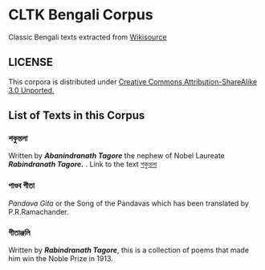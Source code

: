 # CLTK Bengali Corpus
Classic Bengali texts
extracted from [Wikisource](https://bn.wikisource.org/wiki/%E0%A6%AA%E0%A7%8D%E0%A6%B0%E0%A6%A7%E0%A6%BE%E0%A6%A8_%E0%A6%AA%E0%A6%BE%E0%A6%A4%E0%A6%BE)
## LICENSE
This corpora is distributed under [Creative Commons Attribution-ShareAlike 3.0 Unported.](https://creativecommons.org/licenses/by-sa/3.0/deed.bn)

## List of Texts in this Corpus 

### শকুন্তলা 
Written by ***Abanindranath Tagore*** the nephew of Nobel Laureate ***Rabindranath Tagore.*** . Link to the text [শকুন্তলা](https://bn.wikisource.org/wiki/%E0%A6%B6%E0%A6%95%E0%A7%81%E0%A6%A8%E0%A7%8D%E0%A6%A4%E0%A6%B2%E0%A6%BE_(%E0%A6%86%E0%A6%A6%E0%A6%BF_%E0%A6%AC%E0%A7%8D%E0%A6%B0%E0%A6%BE%E0%A6%B9%E0%A7%8D%E0%A6%AE%E0%A6%B8%E0%A6%AE%E0%A6%BE%E0%A6%9C_%E0%A6%B8%E0%A6%82%E0%A6%B8%E0%A7%8D%E0%A6%95%E0%A6%B0%E0%A6%A3)/%E0%A6%B6%E0%A6%95%E0%A7%81%E0%A6%A8%E0%A7%8D%E0%A6%A4%E0%A6%B2%E0%A6%BE)  

### পাণ্ডব গীতা
*Pandava Gita* or the Song of the Pandavas which has been translated by P.R.Ramachander. 

### গীতাঞ্জলি 
Written by ***Rabindranath Tagore***, this is a collection of poems that made him win the Noble Prize in 1913. 

